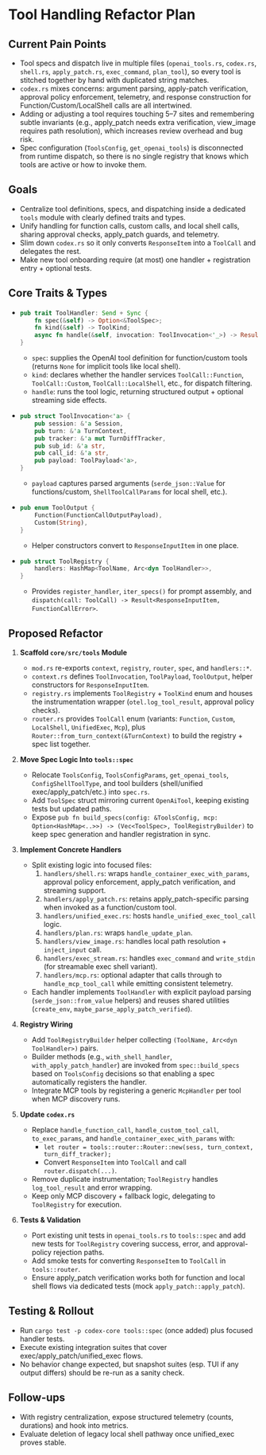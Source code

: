 # Tool Handling Refactor Plan

## Current Pain Points
- Tool specs and dispatch live in multiple files (`openai_tools.rs`, `codex.rs`, `shell.rs`, `apply_patch.rs`, `exec_command`, `plan_tool`), so every tool is stitched together by hand with duplicated string matches.
- `codex.rs` mixes concerns: argument parsing, apply-patch verification, approval policy enforcement, telemetry, and response construction for Function/Custom/LocalShell calls are all intertwined.
- Adding or adjusting a tool requires touching 5–7 sites and remembering subtle invariants (e.g., apply_patch needs extra verification, view_image requires path resolution), which increases review overhead and bug risk.
- Spec configuration (`ToolsConfig`, `get_openai_tools`) is disconnected from runtime dispatch, so there is no single registry that knows which tools are active or how to invoke them.

## Goals
- Centralize tool definitions, specs, and dispatching inside a dedicated `tools` module with clearly defined traits and types.
- Unify handling for function calls, custom calls, and local shell calls, sharing approval checks, apply_patch guards, and telemetry.
- Slim down `codex.rs` so it only converts `ResponseItem` into a `ToolCall` and delegates the rest.
- Make new tool onboarding require (at most) one handler + registration entry + optional tests.

## Core Traits & Types
- ```rust
  pub trait ToolHandler: Send + Sync {
      fn spec(&self) -> Option<&ToolSpec>;
      fn kind(&self) -> ToolKind;
      async fn handle(&self, invocation: ToolInvocation<'_>) -> Result<ToolOutput, FunctionCallError>;
  }
  ```
  - `spec`: supplies the OpenAI tool definition for function/custom tools (returns `None` for implicit tools like local shell).
  - `kind`: declares whether the handler services `ToolCall::Function`, `ToolCall::Custom`, `ToolCall::LocalShell`, etc., for dispatch filtering.
  - `handle`: runs the tool logic, returning structured output + optional streaming side effects.
- ```rust
  pub struct ToolInvocation<'a> {
      pub session: &'a Session,
      pub turn: &'a TurnContext,
      pub tracker: &'a mut TurnDiffTracker,
      pub sub_id: &'a str,
      pub call_id: &'a str,
      pub payload: ToolPayload<'a>,
  }
  ```
  - `payload` captures parsed arguments (`serde_json::Value` for functions/custom, `ShellToolCallParams` for local shell, etc.).
- ```rust
  pub enum ToolOutput {
      Function(FunctionCallOutputPayload),
      Custom(String),
  }
  ```
  - Helper constructors convert to `ResponseInputItem` in one place.
- ```rust
  pub struct ToolRegistry {
      handlers: HashMap<ToolName, Arc<dyn ToolHandler>>,
  }
  ```
  - Provides `register_handler`, `iter_specs()` for prompt assembly, and `dispatch(call: ToolCall) -> Result<ResponseInputItem, FunctionCallError>`.

## Proposed Refactor
1. **Scaffold `core/src/tools` Module**
   - `mod.rs` re-exports `context`, `registry`, `router`, `spec`, and `handlers::*`.
   - `context.rs` defines `ToolInvocation`, `ToolPayload`, `ToolOutput`, helper constructors for `ResponseInputItem`.
   - `registry.rs` implements `ToolRegistry` + `ToolKind` enum and houses the instrumentation wrapper (`otel.log_tool_result`, approval policy checks).
   - `router.rs` provides `ToolCall` enum (variants: `Function`, `Custom`, `LocalShell`, `UnifiedExec`, `Mcp`), plus `Router::from_turn_context(&TurnContext)` to build the registry + spec list together.

2. **Move Spec Logic Into `tools::spec`**
   - Relocate `ToolsConfig`, `ToolsConfigParams`, `get_openai_tools`, `ConfigShellToolType`, and tool builders (shell/unified exec/apply_patch/etc.) into `spec.rs`.
   - Add `ToolSpec` struct mirroring current `OpenAiTool`, keeping existing tests but updated paths.
   - Expose `pub fn build_specs(config: &ToolsConfig, mcp: Option<HashMap<..>>) -> (Vec<ToolSpec>, ToolRegistryBuilder)` to keep spec generation and handler registration in sync.

3. **Implement Concrete Handlers**
   - Split existing logic into focused files:
     1. `handlers/shell.rs`: wraps `handle_container_exec_with_params`, approval policy enforcement, apply_patch verification, and streaming support.
     2. `handlers/apply_patch.rs`: retains apply_patch-specific parsing when invoked as a function/custom tool.
     3. `handlers/unified_exec.rs`: hosts `handle_unified_exec_tool_call` logic.
     4. `handlers/plan.rs`: wraps `handle_update_plan`.
     5. `handlers/view_image.rs`: handles local path resolution + `inject_input` call.
     6. `handlers/exec_stream.rs`: handles `exec_command` and `write_stdin` (for streamable exec shell variant).
     7. `handlers/mcp.rs`: optional adapter that calls through to `handle_mcp_tool_call` while emitting consistent telemetry.
   - Each handler implements `ToolHandler` with explicit payload parsing (`serde_json::from_value` helpers) and reuses shared utilities (`create_env`, `maybe_parse_apply_patch_verified`).

4. **Registry Wiring**
   - Add `ToolRegistryBuilder` helper collecting `(ToolName, Arc<dyn ToolHandler>)` pairs.
   - Builder methods (e.g., `with_shell_handler`, `with_apply_patch_handler`) are invoked from `spec::build_specs` based on `ToolsConfig` decisions so that enabling a spec automatically registers the handler.
   - Integrate MCP tools by registering a generic `McpHandler` per tool when MCP discovery runs.

5. **Update `codex.rs`**
   - Replace `handle_function_call`, `handle_custom_tool_call`, `to_exec_params`, and `handle_container_exec_with_params` with:
     - `let router = tools::router::Router::new(sess, turn_context, turn_diff_tracker);`
     - Convert `ResponseItem` into `ToolCall` and call `router.dispatch(...)`.
   - Remove duplicate instrumentation; `ToolRegistry` handles `log_tool_result` and error wrapping.
   - Keep only MCP discovery + fallback logic, delegating to `ToolRegistry` for execution.

6. **Tests & Validation**
   - Port existing unit tests in `openai_tools.rs` to `tools::spec` and add new tests for `ToolRegistry` covering success, error, and approval-policy rejection paths.
   - Add smoke tests for converting `ResponseItem` to `ToolCall` in `tools::router`.
   - Ensure apply_patch verification works both for function and local shell flows via dedicated tests (mock `apply_patch::apply_patch`).

## Testing & Rollout
- Run `cargo test -p codex-core tools::spec` (once added) plus focused handler tests.
- Execute existing integration suites that cover exec/apply_patch/unified_exec flows.
- No behavior change expected, but snapshot suites (esp. TUI if any output differs) should be re-run as a sanity check.

## Follow-ups
- With registry centralization, expose structured telemetry (counts, durations) and hook into metrics.
- Evaluate deletion of legacy local shell pathway once unified_exec proves stable.
